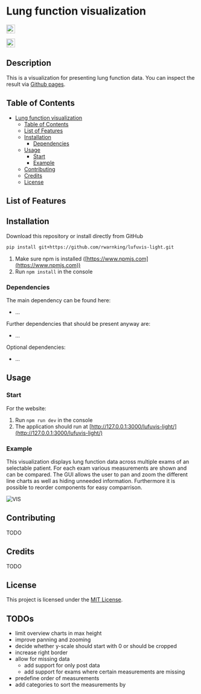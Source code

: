 # Lung function visualization

<!-- [<img alt="Unit tests" src="https://img.shields.io/github/actions/workflow/status/rwarnking/lufuvis-light/pytests.yml?label=Tests&logo=github&style=for-the-badge" height="23">](https://github.com/rwarnking/lufuvis-light/actions/workflows/pytests.yml) -->
[<img alt="Linting status of master" src="https://img.shields.io/github/actions/workflow/status/rwarnking/lufuvis-light/linter.yml?label=Linter&style=for-the-badge" height="23">](https://github.com/marketplace/actions/super-linter)
<!-- [<img alt="Version" src="https://img.shields.io/github/v/release/rwarnking/lufuvis-light?style=for-the-badge" height="23">](https://github.com/rwarnking/lufuvis-light/releases/latest) -->
[<img alt="Licence" src="https://img.shields.io/github/license/rwarnking/lufuvis-light?style=for-the-badge" height="23">](https://github.com/rwarnking/lufuvis-light/blob/main/LICENSE)

## Description
This is a visualization for presenting lung function data. You can inspect the result via [Github pages](https://rwarnking.github.io/lufuvis-light/).

## Table of Contents
- [Lung function visualization](#lung-function-visualization)
  - [Table of Contents](#table-of-contents)
  - [List of Features](#list-of-features)
  - [Installation](#installation)
    - [Dependencies](#dependencies)
  - [Usage](#usage)
    - [Start](#start)
    - [Example](#example)
  - [Contributing](#contributing)
  - [Credits](#credits)
  - [License](#license)

## List of Features

## Installation

Download this repository or install directly from GitHub
```bash
pip install git+https://github.com/rwarnking/lufuvis-light.git
```

<!-- This project uses python, make sure you have Python >=3.7 installed. -->
<!-- Furthermore: -->
1. Make sure npm is installed ([https://www.npmjs.com](https://www.npmjs.com))
2. Run `npm install` in the console

### Dependencies

<!-- Use either
```bash
pip install -r requirements.txt
```
to install all dependencies.

Or use Anaconda for your python environment and create a new environment with
```bash
conda env create --file lufuvis.txt
```
afterwards activate the environment (`conda activate lufuvis`) and start the application. -->

The main dependency can be found here:
<!-- * [flask](https://pypi.org/project/Flask/) for the flask server -->
* ...

Further dependencies that should be present anyway are:
* ...

Optional dependencies:
* ...

## Usage

### Start

<!-- To run the Flask server run:
```bash
python server.py
``` -->

For the website:
1. Run `npm run dev` in the console
2. The application should run at [http://127.0.0.1:3000/lufuvis-light/](http://127.0.0.1:3000/lufuvis-light/)

### Example

This visualization displays lung function data across multiple exams of an selectable patient. For each exam various measurements are shown and can be compared. The GUI allows the user to pan and zoom the different line charts
as well as hiding unneeded information. Furthermore it is possible to reorder components for easy comparrison.

![VIS](/docs/images/lufuvis_improved.jpg)

## Contributing

TODO

## Credits
TODO

## License
This project is licensed under the [MIT License](LICENSE).

## TODOs

- limit overview charts in max height
- improve panning and zooming
- decide whether y-scale should start with 0 or should be cropped
- increase right border
- allow for missing data
  - add support for only post data
  - add support for exams where certain measurements are missing
- predefine order of measurements
- add categories to sort the measurements by
